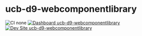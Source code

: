 # ucb-d9-webcomponentlibrary

![CI none](https://img.shields.io/badge/ci-none-orange.svg)
[![Dashboard ucb-d9-webcomponentlibrary](https://img.shields.io/badge/dashboard-ucb_d9_webcomponentlibrary-yellow.svg)](https://dashboard.pantheon.io/sites/b2fe41ef-ab19-4756-b54d-2c2c55de0cdb#dev/code)
[![Dev Site ucb-d9-webcomponentlibrary](https://img.shields.io/badge/site-ucb_d9_webcomponentlibrary-blue.svg)](http://dev-ucb-d9-webcomponentlibrary.pantheonsite.io/)